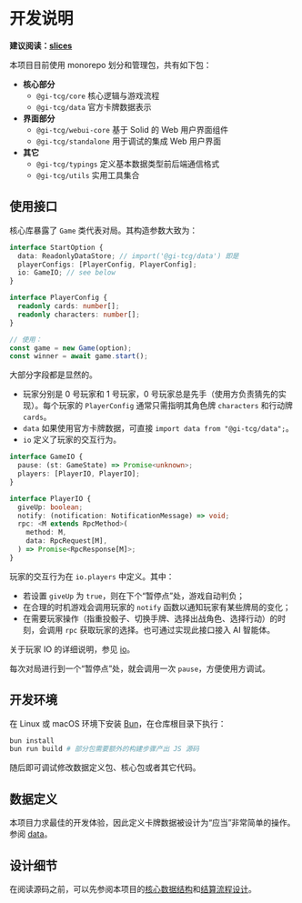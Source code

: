 # 开发说明

**建议阅读：[slices](https://docs.qq.com/slide/DRVZOcGttRGhhVnNF)**

本项目目前使用 monorepo 划分和管理包，共有如下包：

- **核心部分**
  - `@gi-tcg/core` 核心逻辑与游戏流程
  - `@gi-tcg/data` 官方卡牌数据表示
- **界面部分**
  - `@gi-tcg/webui-core` 基于 Solid 的 Web 用户界面组件
  - `@gi-tcg/standalone` 用于调试的集成 Web 用户界面
- **其它**
  - `@gi-tcg/typings` 定义基本数据类型前后端通信格式
  - `@gi-tcg/utils` 实用工具集合

## 使用接口

核心库暴露了 `Game` 类代表对局。其构造参数大致为：

```ts
interface StartOption {
  data: ReadonlyDataStore; // import('@gi-tcg/data') 即是
  playerConfigs: [PlayerConfig, PlayerConfig];
  io: GameIO; // see below
}

interface PlayerConfig {
  readonly cards: number[];
  readonly characters: number[];
}

// 使用：
const game = new Game(option);
const winner = await game.start();
```

大部分字段都是显然的。

- 玩家分别是 0 号玩家和 1 号玩家，0 号玩家总是先手（使用方负责猜先的实现）。每个玩家的 `PlayerConfig` 通常只需指明其角色牌 `characters` 和行动牌 `cards`。
- `data` 如果使用官方卡牌数据，可直接 `import data from "@gi-tcg/data";`。
- `io` 定义了玩家的交互行为。

```ts
interface GameIO {
  pause: (st: GameState) => Promise<unknown>;
  players: [PlayerIO, PlayerIO];
}

interface PlayerIO {
  giveUp: boolean;
  notify: (notification: NotificationMessage) => void;
  rpc: <M extends RpcMethod>(
    method: M,
    data: RpcRequest[M],
  ) => Promise<RpcResponse[M]>;
}
```

玩家的交互行为在 `io.players` 中定义。其中：
- 若设置 `giveUp` 为 `true`，则在下个“暂停点”处，游戏自动判负；
- 在合理的时机游戏会调用玩家的 `notify` 函数以通知玩家有某些牌局的变化；
- 在需要玩家操作（指重投骰子、切换手牌、选择出战角色、选择行动）的时刻，会调用 `rpc` 获取玩家的选择。也可通过实现此接口接入 AI 智能体。

关于玩家 IO 的详细说明，参见 [io](./io.md)。

每次对局进行到一个“暂停点”处，就会调用一次 `pause`，方便使用方调试。

## 开发环境

在 Linux 或 macOS 环境下安装 [Bun](https://bun.sh)，在仓库根目录下执行：

```sh
bun install
bun run build # 部分包需要额外的构建步骤产出 JS 源码
```

随后即可调试修改数据定义包、核心包或者其它代码。

## 数据定义

本项目力求最佳的开发体验，因此定义卡牌数据被设计为“应当”非常简单的操作。参阅 [data](./data/README.md)。

## 设计细节

在阅读源码之前，可以先参阅本项目的[核心数据结构](./state.md)和[结算流程设计](./process.md)。
